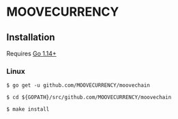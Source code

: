 # MOOVECURRENCY

## Installation

Requires [Go 1.14+](https://golang.org/dl/)

### Linux

`$ go get -u github.com/MOOVECURRENCY/moovechain`

`$ cd ${GOPATH}/src/github.com/MOOVECURRENCY/moovechain`

`$ make install`

